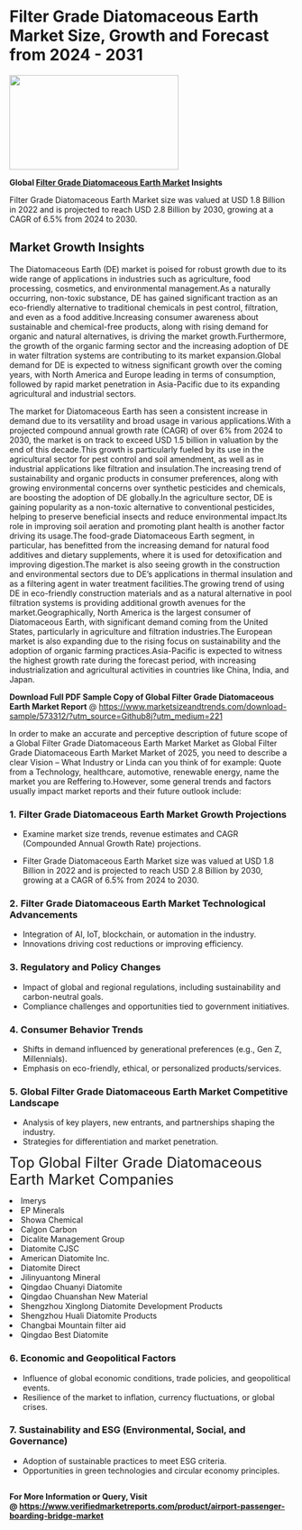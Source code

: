 <H1>Filter Grade Diatomaceous Earth Market Size, Growth and Forecast from 2024 - 2031</H1><img class="aligncenter size-medium wp-image-584254" src="https://thirdeyenews.in/wp-content/uploads/2024/09/Global-Market-Research-300x168.jpeg" alt="" width="300" height="168" /><p><strong>Global&nbsp;<a href="https://www.marketsizeandtrends.com/download-sample/573312/?utm_source=Github8j?utm_medium=221">Filter Grade Diatomaceous Earth Market</a> Insights</strong></p><p>Filter Grade Diatomaceous Earth Market size was valued at USD 1.8 Billion in 2022 and is projected to reach USD 2.8 Billion by 2030, growing at a CAGR of 6.5% from 2024 to 2030.</p><p><h2>Market Growth Insights</h2> <p>The Diatomaceous Earth (DE) market is poised for robust growth due to its wide range of applications in industries such as agriculture, food processing, cosmetics, and environmental management.As a naturally occurring, non-toxic substance, DE has gained significant traction as an eco-friendly alternative to traditional chemicals in pest control, filtration, and even as a food additive.Increasing consumer awareness about sustainable and chemical-free products, along with rising demand for organic and natural alternatives, is driving the market growth.Furthermore, the growth of the organic farming sector and the increasing adoption of DE in water filtration systems are contributing to its market expansion.Global demand for DE is expected to witness significant growth over the coming years, with North America and Europe leading in terms of consumption, followed by rapid market penetration in Asia-Pacific due to its expanding agricultural and industrial sectors.</p> <p>The market for Diatomaceous Earth has seen a consistent increase in demand due to its versatility and broad usage in various applications.With a projected compound annual growth rate (CAGR) of over 6% from 2024 to 2030, the market is on track to exceed USD 1.5 billion in valuation by the end of this decade.This growth is particularly fueled by its use in the agricultural sector for pest control and soil amendment, as well as in industrial applications like filtration and insulation.The increasing trend of sustainability and organic products in consumer preferences, along with growing environmental concerns over synthetic pesticides and chemicals, are boosting the adoption of DE globally.In the agriculture sector, DE is gaining popularity as a non-toxic alternative to conventional pesticides, helping to preserve beneficial insects and reduce environmental impact.Its role in improving soil aeration and promoting plant health is another factor driving its usage.The food-grade Diatomaceous Earth segment, in particular, has benefitted from the increasing demand for natural food additives and dietary supplements, where it is used for detoxification and improving digestion.The market is also seeing growth in the construction and environmental sectors due to DE’s applications in thermal insulation and as a filtering agent in water treatment facilities.The growing trend of using DE in eco-friendly construction materials and as a natural alternative in pool filtration systems is providing additional growth avenues for the market.Geographically, North America is the largest consumer of Diatomaceous Earth, with significant demand coming from the United States, particularly in agriculture and filtration industries.The European market is also expanding due to the rising focus on sustainability and the adoption of organic farming practices.Asia-Pacific is expected to witness the highest growth rate during the forecast period, with increasing industrialization and agricultural activities in countries like China, India, and Japan.<p><span class=""><strong>Download Full PDF Sample Copy of Global Filter Grade Diatomaceous Earth Market Report</strong> @ <a href="https://www.marketsizeandtrends.com/download-sample/573312/?utm_source=Github8j?utm_medium=221" target="_blank">https://www.marketsizeandtrends.com/download-sample/573312/?utm_source=Github8j?utm_medium=221</a></span></p><p>In order to make an accurate and perceptive description of future scope of a Global&nbsp;Filter Grade Diatomaceous Earth Market Market as Global&nbsp;Filter Grade Diatomaceous Earth Market Market of 2025, you need to describe a clear Vision &ndash; What Industry or Linda can you think of for example: Quote from a Technology, healthcare, automotive, renewable energy, name the market you are Reffering to.However, some general trends and factors usually impact market reports and their future outlook include:</p><h3>1.&nbsp;<strong>Filter Grade Diatomaceous Earth Market Growth Projections</strong></h3><ul><li>Examine market size trends, revenue estimates and CAGR (Compounded Annual Growth Rate) projections.</li><li><p>Filter Grade Diatomaceous Earth Market size was valued at USD 1.8 Billion in 2022 and is projected to reach USD 2.8 Billion by 2030, growing at a CAGR of 6.5% from 2024 to 2030.</p></li></ul><h3>2.&nbsp;<strong>Filter Grade Diatomaceous Earth Market Technological Advancements</strong></h3><ul><li>Integration of AI, IoT, blockchain, or automation in the industry.</li><li>Innovations driving cost reductions or improving efficiency.</li></ul><h3>3.&nbsp;<strong>Regulatory and Policy Changes</strong></h3><ul><li>Impact of global and regional regulations, including sustainability and carbon-neutral goals.</li><li>Compliance challenges and opportunities tied to government initiatives.</li></ul><h3>4.&nbsp;<strong>Consumer Behavior Trends</strong></h3><ul><li>Shifts in demand influenced by generational preferences (e.g., Gen Z, Millennials).</li><li>Emphasis on eco-friendly, ethical, or personalized products/services.</li></ul><h3>5.&nbsp;<strong>Global Filter Grade Diatomaceous Earth Market Competitive Landscape</strong></h3><ul><li>Analysis of key players, new entrants, and partnerships shaping the industry.</li><li>Strategies for differentiation and market penetration.</li></ul><p data-pm-slice="1 1 []"><span style="color: inherit; font-family: inherit; font-size: 25px;">Top Global Filter Grade Diatomaceous Earth Market Companies</span></p><div class="" data-test-id=""><p><li>Imerys</li><li> EP Minerals</li><li> Showa Chemical</li><li> Calgon Carbon</li><li> Dicalite Management Group</li><li> Diatomite CJSC</li><li> American Diatomite Inc.</li><li> Diatomite Direct</li><li> Jilinyuantong Mineral</li><li> Qingdao Chuanyi Diatomite</li><li> Qingdao Chuanshan New Material</li><li> Shengzhou Xinglong Diatomite Development Products</li><li> Shengzhou Huali Diatomite Products</li><li> Changbai Mountain filter aid</li><li> Qingdao Best Diatomite</li></p></div><h3>6.&nbsp;<strong>Economic and Geopolitical Factors</strong></h3><ul><li>Influence of global economic conditions, trade policies, and geopolitical events.</li><li>Resilience of the market to inflation, currency fluctuations, or global crises.</li></ul><h3>7.&nbsp;<strong>Sustainability and ESG (Environmental, Social, and Governance)</strong></h3><ul><li>Adoption of sustainable practices to meet ESG criteria.</li><li>Opportunities in green technologies and circular economy principles.</li></ul><h2><strong style="font-size: 14px;">For More Information or Query, Visit @&nbsp;</strong><a style="background-color: #ffffff; font-size: 14px;" href="https://www.marketsizeandtrends.com/report/filter-grade-diatomaceous-earth-market/" target="_blank">https://www.verifiedmarketreports.com/product/airport-passenger-boarding-bridge-market</a></h2>
